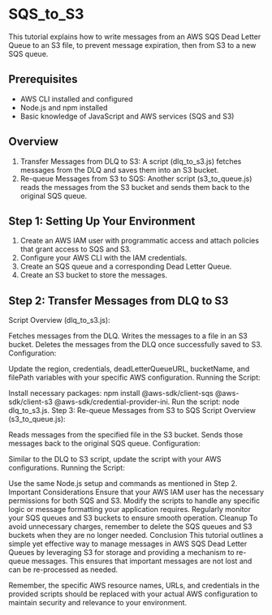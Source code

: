 # SQS_to_S3
This tutorial explains how to write messages from an AWS SQS Dead Letter Queue to an S3 file, to prevent message expiration, then from S3 to a new SQS queue.

## Prerequisites
* AWS CLI installed and configured
* Node.js and npm installed
* Basic knowledge of JavaScript and AWS services (SQS and S3)

## Overview
1. Transfer Messages from DLQ to S3: A script (dlq_to_s3.js) fetches messages from the DLQ and saves them into an S3 bucket.
2. Re-queue Messages from S3 to SQS: Another script (s3_to_queue.js) reads the messages from the S3 bucket and sends them back to the original SQS queue.

## Step 1: Setting Up Your Environment
1. Create an AWS IAM user with programmatic access and attach policies that grant access to SQS and S3.
2. Configure your AWS CLI with the IAM credentials.
3. Create an SQS queue and a corresponding Dead Letter Queue.
4. Create an S3 bucket to store the messages.

## Step 2: Transfer Messages from DLQ to S3
Script Overview (dlq_to_s3.js):

Fetches messages from the DLQ.
Writes the messages to a file in an S3 bucket.
Deletes the messages from the DLQ once successfully saved to S3.
Configuration:

Update the region, credentials, deadLetterQueueURL, bucketName, and filePath variables with your specific AWS configuration.
Running the Script:

Install necessary packages: npm install @aws-sdk/client-sqs @aws-sdk/client-s3 @aws-sdk/credential-provider-ini.
Run the script: node dlq_to_s3.js.
Step 3: Re-queue Messages from S3 to SQS
Script Overview (s3_to_queue.js):

Reads messages from the specified file in the S3 bucket.
Sends those messages back to the original SQS queue.
Configuration:

Similar to the DLQ to S3 script, update the script with your AWS configurations.
Running the Script:

Use the same Node.js setup and commands as mentioned in Step 2.
Important Considerations
Ensure that your AWS IAM user has the necessary permissions for both SQS and S3.
Modify the scripts to handle any specific logic or message formatting your application requires.
Regularly monitor your SQS queues and S3 buckets to ensure smooth operation.
Cleanup
To avoid unnecessary charges, remember to delete the SQS queues and S3 buckets when they are no longer needed.
Conclusion
This tutorial outlines a simple yet effective way to manage messages in AWS SQS Dead Letter Queues by leveraging S3 for storage and providing a mechanism to re-queue messages. This ensures that important messages are not lost and can be re-processed as needed.

Remember, the specific AWS resource names, URLs, and credentials in the provided scripts should be replaced with your actual AWS configuration to maintain security and relevance to your environment.
